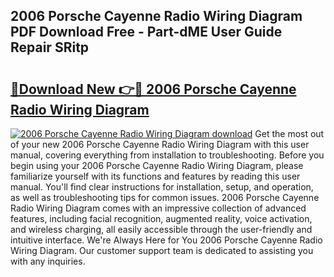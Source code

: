 ## 2006 Porsche Cayenne Radio Wiring Diagram PDF Download Free - Part-dME User Guide Repair SRitp

# <h2><a href="http://dfp0yuo.blite.top/?on=2006+Porsche+Cayenne+Radio+Wiring+Diagram">🔗Download New 👉🔴 2006 Porsche Cayenne Radio Wiring Diagram</a></h2>

[![2006 Porsche Cayenne Radio Wiring Diagram download](https://i.imgur.com/lujVjoI.png)](http://dfp0yuo.blite.top/?on=2006+Porsche+Cayenne+Radio+Wiring+Diagram)
Get the most out of your new 2006 Porsche Cayenne Radio Wiring Diagram with this user manual, covering everything from installation to troubleshooting. Before you begin using your 2006 Porsche Cayenne Radio Wiring Diagram, please familiarize yourself with its functions and features by reading this user manual. You'll find clear instructions for installation, setup, and operation, as well as troubleshooting tips for common issues. 2006 Porsche Cayenne Radio Wiring Diagram comes with an impressive collection of advanced features, including facial recognition, augmented reality, voice activation, and wireless charging, all easily accessible through the user-friendly and intuitive interface. We're Always Here for You 2006 Porsche Cayenne Radio Wiring Diagram. Our customer support team is dedicated to assisting you with any inquiries.
